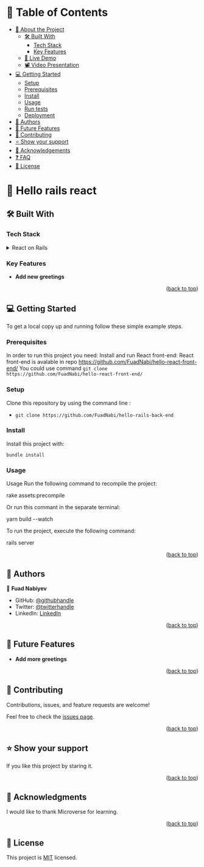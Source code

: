 <a name="readme-top"></a>

# 📗 Table of Contents

- [📖 About the Project](#about-project)
  - [🛠 Built With](#built-with)
    - [Tech Stack](#tech-stack)
    - [Key Features](#key-features)
  - [🚀 Live Demo](#live-demo)
  - [📽️ Video Presentation](#video)
- [💻 Getting Started](#getting-started)
  - [Setup](#setup)
  - [Prerequisites](#prerequisites)
  - [Install](#install)
  - [Usage](#usage)
  - [Run tests](#run-tests)
  - [Deployment](#triangular_flag_on_post-deployment)
- [👥 Authors](#authors)
- [🔭 Future Features](#future-features)
- [🤝 Contributing](#contributing)
- [⭐️ Show your support](#support)
- [🙏 Acknowledgements](#acknowledgements)
- [❓ FAQ](#faq)
- [📝 License](#license)

<!-- PROJECT DESCRIPTION -->

# 📖 Hello rails react <a name="about-project"></a>

## 🛠 Built With <a name="built-with"></a>

### Tech Stack <a name="tech-stack"></a>

<details>
  <summary>React on Rails</summary>
  <ul>
    <li><a href="https://ruby-doc.org/core-3.1.2/">Ruby</a></li>
  </ul>
    <ul>
    <li><a href="https://ruby-doc.org/core-3.1.2/">Rails</a></li>
  </ul>
</details>

<!-- Features -->

### Key Features <a name="key-features"></a>

- **Add new greetings**

<p align="right">(<a href="#readme-top">back to top</a>)</p>

<!-- GETTING STARTED -->

## 💻 Getting Started <a name="getting-started"></a>

To get a local copy up and running follow these simple example steps.

### Prerequisites

In order to run this project you need:
Install and run React front-end: React front-end is avalable in repo https://github.com/FuadNabi/hello-react-front-end/ 
You could use command `git clone https://github.com/FuadNabi/hello-react-front-end/`

### Setup

Clone this repository by using the command line :

- `git clone https://github.com/FuadNabi/hello-rails-back-end`

### Install

Install this project with:

`bundle install`

### Usage

Usage
Run the following command to recompile the project:

rake assets:precompile

Or run this commant in the separate terminal:

yarn build --watch

To run the project, execute the following command:

rails server
<p align="right">(<a href="#readme-top">back to top</a>)</p>

<!-- AUTHORS -->

## 👥 Authors <a name="authors"></a>

👤 **Fuad Nabiyev**

- GitHub: [@githubhandle](https://github.com/FuadNabi)
- Twitter: [@twitterhandle](https://twitter.com/FuadNebiyev2)
- LinkedIn: [LinkedIn](https://www.linkedin.com/in/fuad-nabiyev/)

<p align="right">(<a href="#readme-top">back to top</a>)</p>

<!-- FUTURE FEATURES -->

## 🔭 Future Features <a name="future-features"></a>

- **Add more greetings**

<p align="right">(<a href="#readme-top">back to top</a>)</p>

<!-- CONTRIBUTING -->

## 🤝 Contributing <a name="contributing"></a>

Contributions, issues, and feature requests are welcome!

Feel free to check the [issues page](https://github.com/FuadNabi/hello-rails-back-end/issues).

<p align="right">(<a href="#readme-top">back to top</a>)</p>

<!-- SUPPORT -->

## ⭐️ Show your support <a name="support"></a>

If you like this project by staring it.

<p align="right">(<a href="#readme-top">back to top</a>)</p>

<!-- ACKNOWLEDGEMENTS -->

## 🙏 Acknowledgments <a name="acknowledgements"></a>

I would like to thank Microverse for learning.

<p align="right">(<a href="#readme-top">back to top</a>)</p>

<!-- LICENSE -->

## 📝 License <a name="license"></a>

This project is [MIT](https://github.com/FuadNabi/hello-rails-back-end/blob/dev/LICENSE) licensed.
